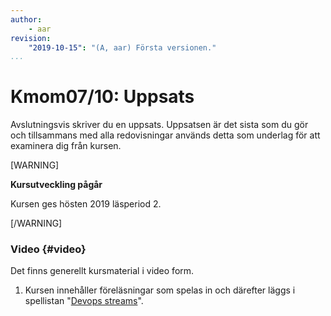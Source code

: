 ```yaml
---
author:
    - aar
revision:
    "2019-10-15": "(A, aar) Första versionen."
...
```

Kmom07/10: Uppsats
==================================

Avslutningsvis skriver du en uppsats. Uppsatsen är det sista som du gör och tillsammans med alla redovisningar används detta som underlag för att examinera dig från kursen.




<!-- more -->
[WARNING]	

 **Kursutveckling pågår**	

 Kursen ges hösten 2019 läsperiod 2.

[/WARNING]



### Video {#video}

Det finns generellt kursmaterial i video form.


1. Kursen innehåller föreläsningar som spelas in och därefter läggs i spellistan "[Devops streams](https://www.youtube.com/playlist?list=PLKtP9l5q3ce90068cUPVMcPguKtFAqnvi)".
